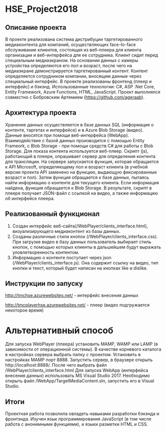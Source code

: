 # HSE_Project2018

## Описание проекта
В проекте реализована система дистрибуции таргетированного медиаконтента для компаний, осуществляющих face-to-face обслуживание клиентов, состоящая из веб-плеера для клиента организации и веб-интерфейса для ее сотрудника. Клиент сидит перед специальным медиаэкраном. На основании данных с камеры устройства определяются его пол и возраст, после чего на медиаэкране демонстрируется таргетированный контент. Контент определяется сотрудником компании, вносящим данные через специальный интерфейс.
В проекте реализованы фронтенд (плеер и интерфейс) и бэкэнд.
Использованные технологии: C#, ASP .Net Core, Entity Framework, Azure Functions, HTML, JavaScript.
Проект выполнялся совместно с Бобровским Артемием (https://github.com/ageraab).

## Архитектура проекта
Хранение данных осуществляется в базе данных SQL (информация о контенте, таргетах и интерфейсе) и в Azure Blob Storage (видео). Данные вносятся при помощи веб-интерфейса (WebApp). Взаимодействие с базой данных производится с помощью Entity Frameork, с Blob Storage - при помощи средств C# для работы с Blob Storage.
Для показа контента используется веб-плеер. Скрипт (js), работающий в плеере, опрашивает сервер для определения контента для трансляции. На сервере запускается функция, которая обращается к API Microsoft, определяющему пол и возраст клиента (в учебной версии проекта API заменено на функцию, выдающую фиксированные возраст и пол). Затем функция обращается к базе данных, пытаясь найти информацию о контенте для текущего клиента. Если информация найдена, функция обращается к Blob Storage. В результате, скрипт в плеере получает JSON-файл с ссылкой на видео, а также информацию об интерфейсе плеера.

## Реализованный функционал
1. Создан интерфейс веб-сайта(/WebPlayer/clients_interface.html), визуализирующего медиаконтент из базы данных.
2. Созданы различные стили кнопок (/WebPlayer/clients_interface.css). При загрузке видео в базу данных пользователь выбирает стиль кнопок, с помощью которых клиенты в дальшейшем будут выражать уловлетворенность контентом.
3. Информацию о контенте поступает через json (/WebPlayer/clients_interface.js). Она содержит ссылку на видео, тип кнопки и текст, который будет написан на кнопках like и dislike.

## Инструкции по запуску
http://tmchse.azurewebsites.net/ - интерфейс внесения данных

http://tmcplayerhse.azurewebsites.net/ - плеер (видео подгружается некоторое время)

# Альтернативный способ

Для запуска WebPlayer (плеера) установить MAMP, WAMP или LAMP (в зависимости от операционной системы). В качестве корневого каталога в настройках сервера выбрать папку с проектом. Установить в настройках MAMP порт 8888. Запустить сервер, в браузере открыть http://localhost:8888/. После чего выбрать файл /WebPlayer/clients_interface.html
Для запуска WebApp (интерфейса внесения данных) использовать MS Visual Studio 2017. Необходимо открыть файл /WebApp/TargetMediaContent.sln, запустить его в Visual Studio.

## Итоги

Проектная работа позволила овладеть навыками разработки бэкэнда и фронтэнда. Изучен язык программирования JavaScript (в том числе работа с анонимными функциями), и языки разметки HTML и CSS.

